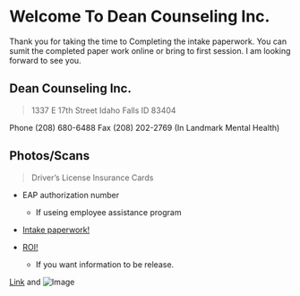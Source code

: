 # Welcome To Dean Counseling Inc.

Thank you for taking the time to Completing the intake paperwork. You can sumit the completed paper work online or bring to first session. I am looking forward to see you.

## Dean Counseling Inc.
>
> 1337 E 17th Street
> Idaho Falls ID 83404
> 
Phone (208) 680-6488
Fax (208) 202-2769
(In Landmark Mental Health)
> 

## Photos/Scans
> 
> Driver’s License 
> Insurance Cards
>  

- EAP authorization number
  - If useing employee assistance program

- [Intake paperwork!](http://google.com)
- [ROI!](http://google.com) 
  * If you want information to be release.






[Link](url) and ![Image](src)
